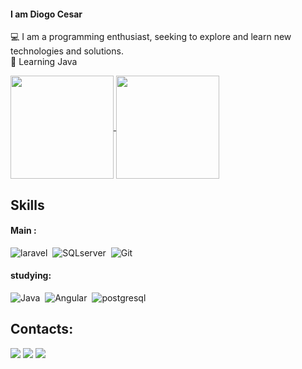 
#### I am Diogo Cesar
💻 I am a programming enthusiast, seeking to explore and learn new technologies and solutions.<br>
📝 Learning Java


<div>
  <a href="https://github.com/DiogoCesar-dev">
    <img height="165em" align="center" src="https://github-readme-stats.vercel.app/api?username=DiogoCesar-dev&count_private=true&include_all_commits=true&show_icons=true&theme=highcontrast&hide_border=false&show_owner=true" />
  </a>
  <a href="https://github.com/DiogoCesar-dev">
    <img height="165em" align="center" src="https://github-readme-stats.vercel.app/api/top-langs?username=DiogoCesar-dev&theme=highcontrast&hide_border=false&&layout=compact"/>
  </a>
</div>

## Skills

#### Main :

<img  alt="laravel" src="https://img.shields.io/badge/Laravel-FF2D20?style=for-the-badge&logo=laravel&logoColor=white" />&nbsp;
<img  alt="SQLserver" src="https://img.shields.io/badge/Microsoft%20SQL%20Server-CC2927?style=for-the-badge&logo=microsoft%20sql%20server&logoColor=white" />&nbsp;
![Git](https://img.shields.io/badge/GIT-E44C30?style=for-the-badge&logo=git&logoColor=white)&nbsp;
	



#### studying:
![Java](https://img.shields.io/badge/Java-000?style=for-the-badge&logo=java)&nbsp;
<img  alt="Angular" src="https://img.shields.io/badge/Angular-DD0031?style=for-the-badge&logo=angular&logoColor=white" />&nbsp;
<img  alt="postgresql" src="https://img.shields.io/badge/PostgreSQL-316192?style=for-the-badge&logo=postgresql&logoColor=white" />&nbsp;


## Contacts:

<div> 
<a href="https://www.instagram.com/diogoo_065"><img src="https://img.shields.io/badge/Instagram-E4405F?style=for-the-badge&logo=instagram&logoColor=white" target="_blank" /></a>
<a href = "mailto:diogocesar.2127@gmail.com"> <img src="https://img.shields.io/badge/-Gmail-%23333?style=for-the-badge&logo=gmail&logoColor=white" target="_blank"></a>
<a href="https://www.linkedin.com/in/diogo-cesar-972999246/" target="_blank"><img src="https://img.shields.io/badge/-LinkedIn-%230077B5?style=for-the-badge&logo=linkedin&logoColor=white"  target="_blank"></a> 
</div>&nbsp;&nbsp;


